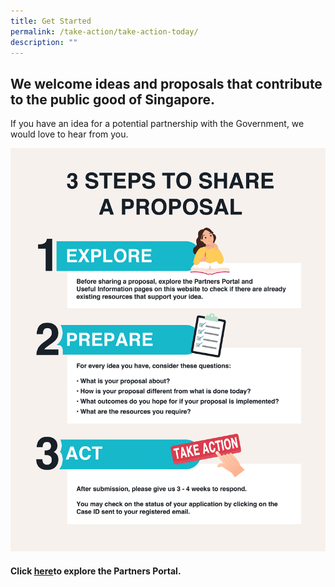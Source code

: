 ```yaml
---
title: Get Started
permalink: /take-action/take-action-today/
description: ""
---
```

## We welcome ideas and proposals that contribute to the public good of Singapore.

If you have an idea for a potential partnership with the Government, we would love to hear from you.

![3 Steps to Share a Proposal](/images/Get%20Started/3-steps-to-share-a-proposal_clean_v2.png)

#### Click [here](/take-action/partnersportal/)to explore the Partners Portal.